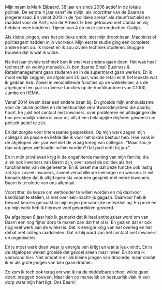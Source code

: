 <!-- wp:paragraph -->
<p>Mijn naam is Mark Eijbaard, 38 jaar en sinds 2006 actief in de lokale politiek. De eerste 4 jaar vanaf de zijlijn, als voorzitter van de Baarnse jongerenraad. En vanaf 2010 in de “politieke arena” als steunfractielid en raadslid voor de Partij van de Arbeid. Ik ben getrouwd met Carola en wij hebben twee kinderen. Tijmen van 4 en onze sterrendochter Carlijn.</p>
<!-- /wp:paragraph -->

<!-- wp:paragraph -->
<p>Als kleine jongen, was het politieke ambt, niet mijn droombaan. Machinist of politieagent hadden mijn voorkeur. Mijn eerste studie ging een compleet andere kant op. Ik moest en ik zou civiele techniek studeren. Bruggen bouwen dat is wat ik wilde.</p>
<!-- /wp:paragraph -->

<!-- wp:paragraph -->
<p>Na het jaar civiele techniek ben ik snel wat anders gaan doen. Het was heel technisch en weinig menselijk. Ik ben daarna Small Business &amp; Retailmanagement gaan studeren en in de supermarkt gaan werken. En ik moet eerlijk zeggen, de afgelopen 20 jaar, was de retail echt het leukste wat ik gedaan heb. Zowel in verschillende functies op de winkelvloer, als de afgelopen tien jaar in diverse functies op de hoofdkantoren van C1000, Jumbo en HEMA.</p>
<!-- /wp:paragraph -->

<!-- wp:paragraph -->
<p>Vanaf 2014 kwam daar een andere baan bij. En groeide mijn enthousiasme voor de lokale politiek en de bestuurlijke verantwoordelijkheid die daarbij hoort. En juist het contact met inwoners, over problemen en uitdagingen die hun persoonlijk raken is voor mij altijd een belangrijke drijfveer geweest om politiek actief te zijn.</p>
<!-- /wp:paragraph -->

<!-- wp:paragraph -->
<p>En dat zorgde voor interessante gesprekken. Op mijn werk zagen mijn collega’s de passie en liefde die ik voor het lokale bestuur heb. Hoe vaak ik de afgelopen vier jaar wel niet de vraag kreeg van collega’s. “Maar zou je dan ook geen wethouder willen worden? Dat past echt bij jou.”</p>
<!-- /wp:paragraph -->

<!-- wp:paragraph -->
<p>En in mijn privéleven krijg ik de ongefilterde mening van mijn familie, die allen ook inwoners van Baarn zijn, over zowel de politiek als het functioneren van de gemeente. En ik besef me dat deze functie ook lastig zal zijn: zoveel inwoners, zoveel verschillende meningen en wensen. Ik wil benadrukken dat ik altijd open sta voor een gesprek met mede inwoners. Baarn is tenslotte van ons allemaal.</p>
<!-- /wp:paragraph -->

<!-- wp:paragraph -->
<p>Voorzitter, de keuze om wethouder te willen worden en mij daarvoor kandidaat te stellen, is niet over een-nacht-ijs gegaan. Daarvoor heb ik bewust keuzes gemaakt in mijn eigen persoonlijke ontwikkeling. En privé en op mijn werk heb ik hierover veel gesprekken gevoerd.</p>
<!-- /wp:paragraph -->

<!-- wp:paragraph -->
<p>De afgelopen 8 jaar heb ik gemerkt dat ik heel enthousiast word om van Baarn een nog fijner dorp te maken dan dat het al is. En gezien dat er ook nog veel werk aan de winkel is. Dat ik energie krijg van het overleg en het debat met collega raadsleden. Dat ik blij word van het contact met inwoners en organisaties.</p>
<!-- /wp:paragraph -->

<!-- wp:paragraph -->
<p>En je moet werk doen waar je energie van krijgt en wat je leuk vindt. En in de afgelopen weken groeide dat gevoel alleen maar meer. En zo sta ik vanavond hier. Niet omdat ik er als kleine jongen van droomde, maar omdat ik er als grote jongen van ben gaan dromen.</p>
<!-- /wp:paragraph -->

<!-- wp:paragraph -->
<p>Zo kom ik toch ook terug om wat ik na de middelbare school wilde gaan doen: bruggen bouwen. Maar dan op menselijk en bestuurlijk vlak in een dorp waar mijn hart ligt. Ons Baarn!</p>
<!-- /wp:paragraph -->
